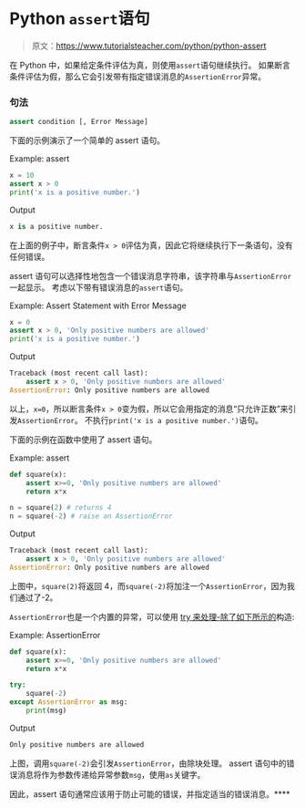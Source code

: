 # Python `assert`语句

> 原文：<https://www.tutorialsteacher.com/python/python-assert>

在 Python 中，如果给定条件评估为真，则使用`assert`语句继续执行。 如果断言条件评估为假，那么它会引发带有指定错误消息的`AssertionError`异常。

### 句法

```py
assert condition [, Error Message] 
```

下面的示例演示了一个简单的 assert 语句。

Example: assert 

```py
x = 10
assert x > 0
print('x is a positive number.') 
```

Output

```py
x is a positive number. 
```

在上面的例子中，断言条件`x > 0`评估为真，因此它将继续执行下一条语句，没有任何错误。

assert 语句可以选择性地包含一个错误消息字符串，该字符串与`AssertionError`一起显示。 考虑以下带有错误消息的`assert`语句。

Example: Assert Statement with Error Message 

```py
x = 0
assert x > 0, 'Only positive numbers are allowed'
print('x is a positive number.') 
```

Output

```py
Traceback (most recent call last):
    assert x > 0, 'Only positive numbers are allowed'
AssertionError: Only positive numbers are allowed 
```

以上，`x=0`，所以断言条件`x > 0`变为假，所以它会用指定的消息“只允许正数”来引发`AssertionError`。 不执行`print('x is a positive number.')`语句。

下面的示例在函数中使用了 assert 语句。

Example: assert 

```py
def square(x):
    assert x>=0, 'Only positive numbers are allowed'
    return x*x

n = square(2) # returns 4
n = square(-2) # raise an AssertionError 
```

Output

```py
Traceback (most recent call last):
    assert x > 0, 'Only positive numbers are allowed'
AssertionError: Only positive numbers are allowed 
```

上图中，`square(2)`将返回 4，而`square(-2)`将加注一个`AssertionError`，因为我们通过了-2。

`AssertionError`也是一个内置的异常，可以使用 [try 来处理-除了如下所示的](/python/exception-handling-in-python)构造:

Example: AssertionError 

```py
def square(x):
    assert x>=0, 'Only positive numbers are allowed'
    return x*x

try:
    square(-2)
except AssertionError as msg:
    print(msg) 
```

Output

```py
Only positive numbers are allowed 
```

上图，调用`square(-2)`会引发`AssertionError`，由除块处理。 assert 语句中的错误消息将作为参数传递给异常参数`msg`，使用`as`关键字。

因此，assert 语句通常应该用于防止可能的错误，并指定适当的错误消息。****